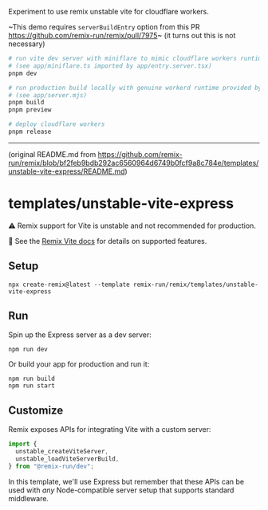 Experiment to use remix unstable vite for cloudflare workers.

~This demo requires `serverBuildEntry` option from this PR https://github.com/remix-run/remix/pull/7975~ (it turns out this is not necessary)

```sh
# run vite dev server with miniflare to mimic cloudflare workers runtime
# (see app/miniflare.ts imported by app/entry.server.tsx)
pnpm dev

# run production build locally with genuine workerd runtime provided by wrangler dev
# (see app/server.mjs)
pnpm build
pnpm preview

# deploy cloudflare workers
pnpm release
```

---

(original README.md from https://github.com/remix-run/remix/blob/bf2feb9bdb292ac6560964d6749b0fcf9a8c784e/templates/unstable-vite-express/README.md)

# templates/unstable-vite-express

⚠️ Remix support for Vite is unstable and not recommended for production.

📖 See the [Remix Vite docs][remix-vite-docs] for details on supported features.

## Setup

```shellscript
npx create-remix@latest --template remix-run/remix/templates/unstable-vite-express
```

## Run

Spin up the Express server as a dev server:

```shellscript
npm run dev
```

Or build your app for production and run it:

```shellscript
npm run build
npm run start
```

## Customize

Remix exposes APIs for integrating Vite with a custom server:

```ts
import {
  unstable_createViteServer,
  unstable_loadViteServerBuild,
} from "@remix-run/dev";
```

In this template, we'll use Express but remember that these APIs can be used with _any_ Node-compatible server setup that supports standard middleware.

[remix-vite-docs]: https://remix.run/docs/en/main/future/vite
